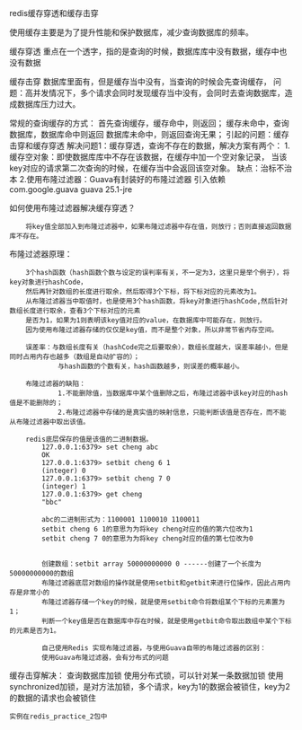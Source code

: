 redis缓存穿透和缓存击穿

使用缓存主要是为了提升性能和保护数据库，减少查询数据库的频率。  

缓存穿透
    重点在一个透字，指的是查询的时候，数据库库中没有数据，缓存中也没有数据
    
缓存击穿
    数据库里面有，但是缓存当中没有，当查询的时候会先查询缓存，
    问题：高并发情况下，多个请求会同时发现缓存当中没有，会同时去查询数据库，造成数据库压力过大。
    

常规的查询缓存的方式：
    首先查询缓存，缓存命中，则返回；
               缓存未命中，查询数据库，数据库命中则返回
                                   数据库未命中，则返回查询无果；
引起的问题：缓存击穿和缓存穿透
解决问题1：缓存穿透，查询不存在的数据，解决方案有两个：
    1.缓存空对象：即使数据库库中不存在该数据，在缓存中加一个空对象记录，
    当该key对应的请求第二次查询的时候，在缓存当中会返回该空对象。
    缺点：治标不治本
    2.使用布隆过滤器：Guava有封装好的布隆过滤器
    引入依赖
        <dependency>
            <groupId>com.google.guava</groupId>
            <artifactId>guava</artifactId>
            <version>25.1-jre</version>
        </dependency>
                              
   如何使用布隆过滤器解决缓存穿透？
   
        将key值全部加入到布隆过滤器中，如果布隆过滤器中存在值，则放行；否则直接返回数据库不存在。
   
   布隆过滤器原理：
   
        3个hash函数（hash函数个数与设定的误判率有关，不一定为3，这里只是举个例子），将key对象进行hashCode，
        然后再针对数组的长度进行取余，然后取得3个下标，将下标对应的元素改为1。
        从布隆过滤器当中取值时，也是使用3个hash函数，将key对象进行hashCode,然后针对数组长度进行取余，查看3个下标对应的元素
        是否为1，如果为1则表明该key值对应的value，在数据库中可能存在，则放行。
        因为使用布隆过滤器存储的仅仅是key值，而不是整个对象，所以非常节省内存空间。 
        
        误差率：与数组长度有关（hashCode完之后要取余），数组长度越大，误差率越小，但是同时占用内存也越多（数组是自动扩容的）；
                与hash函数的个数有关，hash函数越多，则误差的概率越小。
        
        布隆过滤器的缺陷：
                1.不能删除值，当数据库中某个值删除之后，布隆过滤器中该key对应的hash值是不能删除的；
                2.布隆过滤器中存储的是真实值的映射信息，只能判断该值是否存在，而不能从布隆过滤器中取出该值。
                
        redis底层保存的值是该值的二进制数据。
            127.0.0.1:6379> set cheng abc
            OK
            127.0.0.1:6379> setbit cheng 6 1
            (integer) 0
            127.0.0.1:6379> setbit cheng 7 0
            (integer) 1
            127.0.0.1:6379> get cheng
            "bbc"
            
            abc的二进制形式为：1100001 1100010 1100011
            setbit cheng 6 1的意思为为将key cheng对应的值的第六位改为1
            setbit cheng 7 0的意思为为将key cheng对应的值的第七位改为0
            
            
            创建数组：setbit array 50000000000 0 ------创建了一个长度为50000000000的数组
            布隆过滤器底层对数组的操作就是使用setbit和getbit来进行位操作，因此占用内存是非常小的
            布隆过滤器存储一个key的时候，就是使用setbit命令将数组某个下标的元素置为1；
            判断一个key值是否在数据库中存在时候，就是使用getbit命令取出数组中某个下标的元素是否为1。
            
            自己使用Redis 实现布隆过滤器，与使用Guava自带的布隆过滤器的区别：
            使用Guava布隆过滤器，会有分布式的问题
            
            
缓存击穿解决：
    查询数据库加锁
    使用分布式锁，可以针对某一条数据加锁
    使用synchronized加锁，是对方法加锁，多个请求，key为1的数据会被锁住，key为2的数据的请求也会被锁住
    
    
    实例在redis_practice_2包中